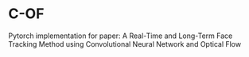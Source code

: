 # C-OF
Pytorch implementation for paper: A Real-Time and Long-Term Face Tracking Method using Convolutional Neural Network and Optical Flow
